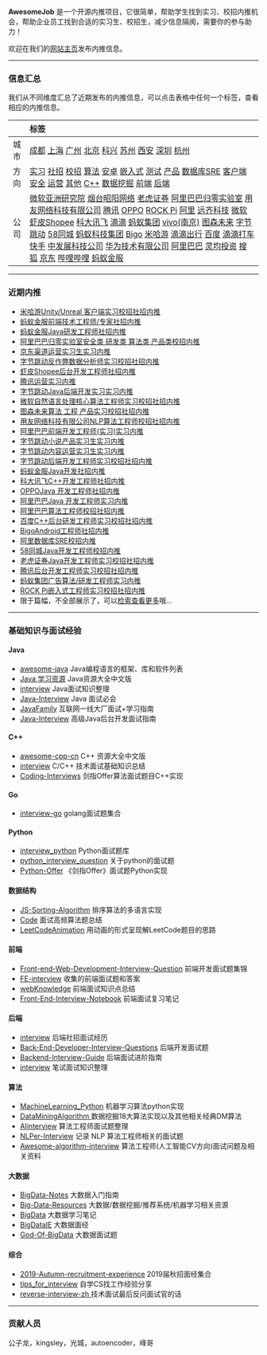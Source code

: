 
 
**AwesomeJob** 是一个开源内推项目，它很简单，帮助学生找到实习、校招内推机会，帮助企业员工找到合适的实习生、校招生，减少信息隔阂，需要你的参与助力！

欢迎在我们的[网站主页](https://awesomejob.gitee.io/)发布内推信息。


--- 
### 信息汇总

我们从不同维度汇总了近期发布的内推信息，可以点击表格中任何一个标签，查看相应的内推信息。

||标签|
|:---:|:---|
|城市|[成都](https://awesomejob.gitee.io/tags/成都)	[上海](https://awesomejob.gitee.io/tags/上海)	[广州](https://awesomejob.gitee.io/tags/广州)	[北京](https://awesomejob.gitee.io/tags/北京)	[科兴](https://awesomejob.gitee.io/tags/科兴)	[苏州](https://awesomejob.gitee.io/tags/苏州)	[西安](https://awesomejob.gitee.io/tags/西安)	[深圳](https://awesomejob.gitee.io/tags/深圳)	[杭州](https://awesomejob.gitee.io/tags/杭州)|
|方向|[实习](https://awesomejob.gitee.io/series/实习)	[社招](https://awesomejob.gitee.io/series/社招)	[校招](https://awesomejob.gitee.io/series/校招)	[算法](https://awesomejob.gitee.io/categories/算法)	[安卓](https://awesomejob.gitee.io/categories/安卓)	[嵌入式](https://awesomejob.gitee.io/categories/嵌入式)	[测试](https://awesomejob.gitee.io/categories/测试)	[产品](https://awesomejob.gitee.io/categories/产品)	[数据库SRE](https://awesomejob.gitee.io/categories/数据库sre)	[客户端](https://awesomejob.gitee.io/categories/客户端)	[安全](https://awesomejob.gitee.io/categories/安全)	[运营](https://awesomejob.gitee.io/categories/运营)	[其他](https://awesomejob.gitee.io/categories/其他)	[C++](https://awesomejob.gitee.io/categories/c++)	[数据挖掘](https://awesomejob.gitee.io/categories/数据挖掘)	[前端](https://awesomejob.gitee.io/categories/前端)	[后端](https://awesomejob.gitee.io/categories/后端)|
|公司|[微软亚洲研究院](https://awesomejob.gitee.io/tags/微软亚洲研究院)	[烟台昭阳网络](https://awesomejob.gitee.io/tags/烟台昭阳网络)	[老虎证券](https://awesomejob.gitee.io/tags/老虎证券)	[阿里巴巴归零实验室](https://awesomejob.gitee.io/tags/阿里巴巴归零实验室)	[用友网络科技有限公司](https://awesomejob.gitee.io/tags/用友网络科技有限公司)	[腾讯](https://awesomejob.gitee.io/tags/腾讯)	[OPPO](https://awesomejob.gitee.io/tags/oppo)	[ROCK Pi](https://awesomejob.gitee.io/tags/rock-pi)	[阿里](https://awesomejob.gitee.io/tags/阿里)	[远齐科技](https://awesomejob.gitee.io/tags/远齐科技)	[微软](https://awesomejob.gitee.io/tags/微软)	[虾皮Shopee](https://awesomejob.gitee.io/tags/虾皮shopee)	[科大讯飞](https://awesomejob.gitee.io/tags/科大讯飞)	[滴滴](https://awesomejob.gitee.io/tags/滴滴)	[蚂蚁集团](https://awesomejob.gitee.io/tags/蚂蚁集团)	[vivo(南京)](https://awesomejob.gitee.io/tags/vivo(南京))	[图森未来](https://awesomejob.gitee.io/tags/图森未来)	[字节跳动](https://awesomejob.gitee.io/tags/字节跳动)	[58同城](https://awesomejob.gitee.io/tags/58同城)	[蚂蚁科技集团](https://awesomejob.gitee.io/tags/蚂蚁科技集团)	[Bigo](https://awesomejob.gitee.io/tags/bigo)	[米哈游](https://awesomejob.gitee.io/tags/米哈游)	[滴滴出行](https://awesomejob.gitee.io/tags/滴滴出行)	[百度](https://awesomejob.gitee.io/tags/百度)	[滴滴打车](https://awesomejob.gitee.io/tags/滴滴打车)	[快手](https://awesomejob.gitee.io/tags/快手)	[中发展科技公司](https://awesomejob.gitee.io/tags/中发展科技公司)	[华为技术有限公司](https://awesomejob.gitee.io/tags/华为技术有限公司)	[阿里巴巴](https://awesomejob.gitee.io/tags/阿里巴巴)	[灵均投资](https://awesomejob.gitee.io/tags/灵均投资)	[搜狐](https://awesomejob.gitee.io/tags/搜狐)	[京东](https://awesomejob.gitee.io/tags/京东)	[哔哩哔哩](https://awesomejob.gitee.io/tags/哔哩哔哩)	[蚂蚁金服](https://awesomejob.gitee.io/tags/蚂蚁金服)|
--- 

### 近期内推 
- [米哈游Unity/Unreal 客户端实习校招社招内推](https://awesomejob.gitee.io/posts/jobs/job_58)
- [蚂蚁金服前端技术工程师/专家社招内推](https://awesomejob.gitee.io/posts/jobs/job_57)
- [蚂蚁金服Java研发工程师社招内推](https://awesomejob.gitee.io/posts/jobs/job_56)
- [阿里巴巴归零实验室安全类  研发类  算法类  产品类校招内推](https://awesomejob.gitee.io/posts/jobs/job_55)
- [京东渠道运营实习生实习内推](https://awesomejob.gitee.io/posts/jobs/job_54)
- [字节跳动反作弊数据分析师实习校招社招内推](https://awesomejob.gitee.io/posts/jobs/job_53)
- [虾皮Shopee后台开发工程师社招内推](https://awesomejob.gitee.io/posts/jobs/job_52)
- [腾讯运营实习内推](https://awesomejob.gitee.io/posts/jobs/job_51)
- [字节跳动Java后端开发实习实习内推](https://awesomejob.gitee.io/posts/jobs/job_50)
- [微软自然语言处理核心算法工程师实习校招社招内推](https://awesomejob.gitee.io/posts/jobs/job_49)
- [图森未来算法 工程 产品实习校招社招内推](https://awesomejob.gitee.io/posts/jobs/job_48)
- [用友网络科技有限公司NLP算法工程师校招社招内推](https://awesomejob.gitee.io/posts/jobs/job_47)
- [阿里巴巴前端开发工程师(实习)实习内推](https://awesomejob.gitee.io/posts/jobs/job_46)
- [字节跳动小说产品实习生实习内推](https://awesomejob.gitee.io/posts/jobs/job_45)
- [字节跳动内容运营实习生实习内推](https://awesomejob.gitee.io/posts/jobs/job_44)
- [字节跳动后端开发工程师实习校招社招内推](https://awesomejob.gitee.io/posts/jobs/job_43)
- [蚂蚁金服Java开发社招内推](https://awesomejob.gitee.io/posts/jobs/job_42)
- [科大讯飞C++开发工程师社招内推](https://awesomejob.gitee.io/posts/jobs/job_41)
- [OPPOJava 开发工程师社招内推](https://awesomejob.gitee.io/posts/jobs/job_40)
- [阿里巴巴Java 开发工程师实习内推](https://awesomejob.gitee.io/posts/jobs/job_39)
- [阿里巴巴算法工程师校招社招内推](https://awesomejob.gitee.io/posts/jobs/job_38)
- [百度C++后台研发工程师实习校招社招内推](https://awesomejob.gitee.io/posts/jobs/job_37)
- [BigoAndroid工程师社招内推](https://awesomejob.gitee.io/posts/jobs/job_36)
- [阿里数据库SRE校招内推](https://awesomejob.gitee.io/posts/jobs/job_35)
- [58同城Java开发工程师校招内推](https://awesomejob.gitee.io/posts/jobs/job_34)
- [老虎证券Java开发工程师实习校招社招内推](https://awesomejob.gitee.io/posts/jobs/job_33)
- [腾讯后台开发工程师实习校招社招内推](https://awesomejob.gitee.io/posts/jobs/job_32)
- [蚂蚁集团广告算法/研发工程师实习内推](https://awesomejob.gitee.io/posts/jobs/job_31)
- [ROCK Pi嵌入式工程师实习校招社招内推](https://awesomejob.gitee.io/posts/jobs/job_30)
- 限于篇幅，不全部展示了，可以[检索查看更多](https://awesomejob.gitee.io/)哦...
--- 

### 基础知识与面试经验

#### Java

- [awesome-java](https://github.com/akullpp/awesome-java) Java编程语言的框架、库和软件列表
- [Java 学习资源](https://github.com/jobbole/awesome-java-cn)  Java资源大全中文版
- [interview](https://github.com/hadyang/interview)  Java面试知识整理
- [Java-Interview](https://github.com/gzc426/Java-Interview) Java 面试必会
- [JavaFamily](https://github.com/AobingJava/JavaFamily) 互联网一线大厂面试+学习指南
- [Java-Interview](https://github.com/xbox1994/Java-Interview) 高级Java后台开发面试指南

#### C++

- [awesome-cpp-cn](https://github.com/jobbole/awesome-cpp-cn) C++ 资源大全中文版
- [interview](https://github.com/huihut/interview) C/C++ 技术面试基础知识总结
- [Coding-Interviews](https://github.com/ZYZMZM/Coding-Interviews) 剑指Offer算法面试题目C++实现

#### Go

- [interview-go](https://github.com/lifei6671/interview-go) golang面试题集合

#### Python

- [interview_python](https://github.com/taizilongxu/interview_python) Python面试题库
- [python_interview_question](https://github.com/kenwoodjw/python_interview_question) 关于python的面试题
- [Python-Offer](https://github.com/JushuangQiao/Python-Offer) 《剑指Offer》面试题Python实现

#### 数据结构

- [JS-Sorting-Algorithm](https://github.com/hustcc/JS-Sorting-Algorithm) 排序算法的多语言实现
- [Code](https://github.com/Making-It/Code) 面试高频算法题总结
- [LeetCodeAnimation](https://github.com/MisterBooo/LeetCodeAnimation) 用动画的形式呈现解LeetCode题目的思路


#### 前端

- [Front-end-Web-Development-Interview-Question](https://github.com/paddingme/Front-end-Web-Development-Interview-Question) 前端开发面试题集锦 
- [FE-interview](https://github.com/qiu-deqing/FE-interview) 收集的前端面试题和答案
- [webKnowledge](https://github.com/huyaocode/webKnowledge) 前端面试知识点总结
- [Front-End-Interview-Notebook](https://github.com/CavsZhouyou/Front-End-Interview-Notebook) 前端面试复习笔记

#### 后端

- [interview](https://github.com/aylei/interview) 后端社招面试经历
- [Back-End-Developer-Interview-Questions](https://github.com/monklof/Back-End-Developer-Interview-Questions) 后端开发面试题
- [Backend-Interview-Guide](https://github.com/CyC2018/Backend-Interview-Guide) 后端面试进阶指南
- [interview](https://github.com/HIT-Alibaba/interview) 笔试面试知识整理


#### 算法

- [MachineLearning_Python](https://github.com/lawlite19/MachineLearning_Python) 机器学习算法python实现
- [DataMiningAlgorithm ](https://github.com/linyiqun/DataMiningAlgorithm)数据挖掘18大算法实现以及其他相关经典DM算法
- [AIinterview](https://github.com/PPshrimpGo/AIinterview) 算法工程师面试题整理
- [NLPer-Interview](https://github.com/songyingxin/NLPer-Interview) 记录 NLP 算法工程师相关的面试题
- [Awesome-algorithm-interview](https://github.com/lcylmhlcy/Awesome-algorithm-interview) 算法工程师(人工智能CV方向)面试问题及相关资料

#### 大数据

- [BigData-Notes](https://github.com/heibaiying/BigData-Notes) 大数据入门指南 
- [Big-Data-Resources](https://github.com/weiweifan/Big-Data-Resources) 大数据/数据挖掘/推荐系统/机器学习相关资源
- [BigData](https://github.com/sunnyandgood/BigData) 大数据学习笔记
- [BigDataIE](https://github.com/WadeStack/BigDataIE) 大数据面经
- [God-Of-BigData](https://github.com/wangzhiwubigdata/God-Of-BigData) 大数据面试题

#### 综合

- [2019-Autumn-recruitment-experience](https://github.com/zslomo/2019-Autumn-recruitment-experience) 2019届秋招面经集合
- [tips_for_interview](https://github.com/conanhujinming/tips_for_interview) 自学CS找工作经验分享
- [reverse-interview-zh ](https://github.com/yifeikong/reverse-interview-zh)技术面试最后反问面试官的话

--- 
### 贡献人员
公子龙，kingsley，光城，autoencoder，峰哥
